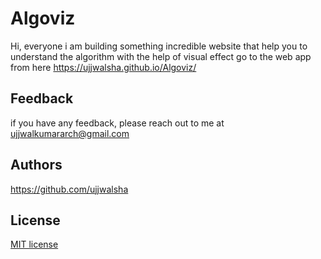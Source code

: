 # Algoviz
Hi, everyone i am building something incredible website that help you to understand the algorithm with the help of visual effect
go to the web app from here https://ujjwalsha.github.io/Algoviz/
<br>

## Feedback
if you have any feedback, please reach out to me at ujjwalkumararch@gmail.com

## Authors
https://github.com/ujjwalsha

## License

[MIT license](LICENSE)
